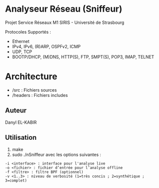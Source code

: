 # Analyseur Réseau (Sniffeur)

Projet Service Réseaux M1 SIRIS - Université de Strasbourg

Protocoles Supportés :
- Ethernet
- IPv4, IPv6, (R)ARP, OSPFv2, ICMP
- UDP, TCP
- BOOTP/DHCP, (M)DNS, HTTP(S), FTP, SMPT(S), POP3, IMAP, TELNET

# Architecture
- /src : Fichiers sources
- /headers : Fichiers includes

## Auteur

Danyl EL-KABIR

## Utilisation

1. make
2. sudo ./nSniffeur avec les options suivantes :
```
-i <interface> : interface pour l'analyse live
-o <fichier> : fichier d’entrée pour l’analyse offline
-f <filtre> : filtre BPF (optionnel)
-v <1..3> : niveau de verbosité (1=très concis ; 2=synthétique ; 3=complet)
```
